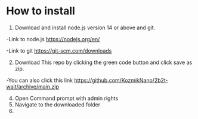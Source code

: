 # How to install
1. Download and install node.js version 14 or above and git.

-Link to node.js https://nodejs.org/en/


-Link to git https://git-scm.com/downloads


2. Download This repo by clicking the green code button and click save as zip.

-You can also click this link https://github.com/KozmikNano/2b2t-wait/archive/main.zip

4. Open Command prompt with admin rights
5. Navigate to the downloaded folder
6. 
